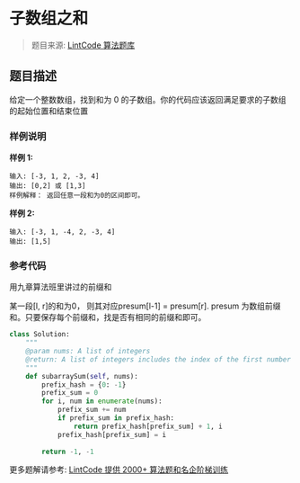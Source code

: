 # 子数组之和
 > 题目来源: [LintCode 算法题库](https://www.lintcode.com/problem/subarray-sum/?utm_source=sc-github-wzz)
 ## 题目描述
 给定一个整数数组，找到和为 $0$ 的子数组。你的代码应该返回满足要求的子数组的起始位置和结束位置
 ### 样例说明
 **样例 1:**

```
输入: [-3, 1, 2, -3, 4]
输出: [0,2] 或 [1,3]	
样例解释： 返回任意一段和为0的区间即可。
```

**样例 2:**

```
输入: [-3, 1, -4, 2, -3, 4]
输出: [1,5]
```
 ### 参考代码
 用九章算法班里讲过的前缀和

某一段[l, r]的和为0， 则其对应presum[l-1] = presum[r].
presum 为数组前缀和。只要保存每个前缀和，找是否有相同的前缀和即可。
```python
class Solution:
    """
    @param nums: A list of integers
    @return: A list of integers includes the index of the first number and the index of the last number
    """
    def subarraySum(self, nums):
        prefix_hash = {0: -1}
        prefix_sum = 0
        for i, num in enumerate(nums):
            prefix_sum += num
            if prefix_sum in prefix_hash:
                return prefix_hash[prefix_sum] + 1, i
            prefix_hash[prefix_sum] = i
            
        return -1, -1
```
 更多题解请参考: [LintCode 提供 2000+ 算法题和名企阶梯训练](https://www.lintcode.com/problem/?utm_source=sc-github-wzz)